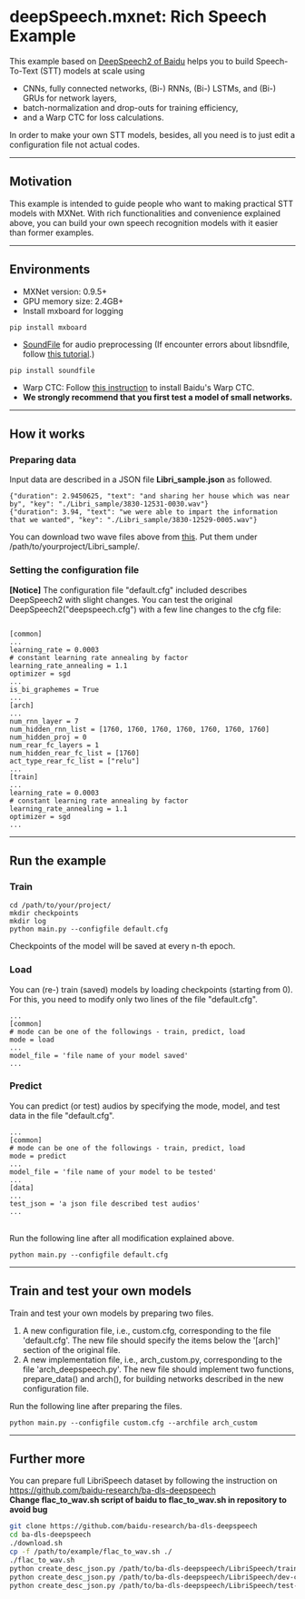 **deepSpeech.mxnet: Rich Speech Example**
=========================================
  
This example based on [DeepSpeech2 of Baidu](https://arxiv.org/abs/1512.02595) helps you to build Speech-To-Text (STT) models at scale using
- CNNs, fully connected networks, (Bi-) RNNs, (Bi-) LSTMs, and (Bi-) GRUs for network layers,
- batch-normalization and drop-outs for training efficiency,
- and a Warp CTC for loss calculations.

In order to make your own STT models, besides, all you need is to just edit a configuration file not actual codes.


* * *
## **Motivation**
This example is intended to guide people who want to making practical STT models with MXNet.
With rich functionalities and convenience explained above, you can build your own speech recognition models with it easier than former examples.


* * *
## **Environments**
- MXNet version: 0.9.5+
- GPU memory size: 2.4GB+
- Install mxboard for logging
<pre>
<code>pip install mxboard</code>
</pre>  

- [SoundFile](https://pypi.python.org/pypi/SoundFile/0.8.1) for audio preprocessing (If encounter errors about libsndfile, follow [this tutorial](http://www.linuxfromscratch.org/blfs/view/svn/multimedia/libsndfile.html).)
<pre>
<code>pip install soundfile</code>
</pre>
- Warp CTC: Follow [this instruction](https://github.com/dmlc/mxnet/tree/master/example/warpctc) to install Baidu's Warp CTC.
- **We strongly recommend that you first test a model of small networks.**


* * *
## **How it works**
### **Preparing data**
Input data are described in a JSON file **Libri_sample.json** as followed.
<pre>
<code>{"duration": 2.9450625, "text": "and sharing her house which was near by", "key": "./Libri_sample/3830-12531-0030.wav"}
{"duration": 3.94, "text": "we were able to impart the information that we wanted", "key": "./Libri_sample/3830-12529-0005.wav"}</code>
</pre>
You can download two wave files above from [this](https://github.com/samsungsds-rnd/deepspeech.mxnet/tree/master/Libri_sample). Put them under /path/to/yourproject/Libri_sample/.  


### **Setting the configuration file**
**[Notice]** The configuration file "default.cfg" included describes DeepSpeech2 with slight changes. You can test the original DeepSpeech2("deepspeech.cfg") with a few line changes to the cfg file:  
<pre><code>
[common]
...
learning_rate = 0.0003
# constant learning rate annealing by factor
learning_rate_annealing = 1.1
optimizer = sgd
...
is_bi_graphemes = True
...
[arch]
...
num_rnn_layer = 7
num_hidden_rnn_list = [1760, 1760, 1760, 1760, 1760, 1760, 1760]
num_hidden_proj = 0
num_rear_fc_layers = 1
num_hidden_rear_fc_list = [1760]
act_type_rear_fc_list = ["relu"]
...
[train]
...
learning_rate = 0.0003
# constant learning rate annealing by factor
learning_rate_annealing = 1.1
optimizer = sgd
...
</code></pre>


* * *
## **Run the example**
### **Train**
<pre><code>cd /path/to/your/project/
mkdir checkpoints
mkdir log
python main.py --configfile default.cfg</code></pre>
Checkpoints of the model will be saved at every n-th epoch.
  
### **Load**
You can (re-) train (saved) models by loading checkpoints (starting from 0). For this, you need to modify only two lines of the file "default.cfg".
<pre><code>...
[common]
# mode can be one of the followings - train, predict, load
mode = load
...
model_file = 'file name of your model saved'
...</code></pre>


### **Predict**
You can predict (or test) audios by specifying the mode, model, and test data in the file "default.cfg".
<pre><code>...
[common]
# mode can be one of the followings - train, predict, load
mode = predict
...
model_file = 'file name of your model to be tested'
...
[data]
...
test_json = 'a json file described test audios'
...</code></pre>
<br />
Run the following line after all modification explained above.  
<pre><code>python main.py --configfile default.cfg</code></pre>


* * *
## **Train and test your own models**

Train and test your own models by preparing two files.
1) A new configuration file, i.e., custom.cfg, corresponding to the file 'default.cfg'.
The new file should specify the items below the '[arch]' section of the original file. 
2) A new implementation file, i.e., arch_custom.py, corresponding to the file 'arch_deepspeech.py'.
The new file should implement two functions, prepare_data() and arch(), for building networks described in the new configuration file.

Run the following line after preparing the files.   
<pre><code>python main.py --configfile custom.cfg --archfile arch_custom</pre></code>

***
## **Further more**
You can prepare full LibriSpeech dataset by following the instruction on https://github.com/baidu-research/ba-dls-deepspeech  
**Change flac_to_wav.sh script of baidu to flac_to_wav.sh in repository to avoid bug**
```bash
git clone https://github.com/baidu-research/ba-dls-deepspeech
cd ba-dls-deepspeech
./download.sh
cp -f /path/to/example/flac_to_wav.sh ./
./flac_to_wav.sh
python create_desc_json.py /path/to/ba-dls-deepspeech/LibriSpeech/train-clean-100 train_corpus.json
python create_desc_json.py /path/to/ba-dls-deepspeech/LibriSpeech/dev-clean validation_corpus.json
python create_desc_json.py /path/to/ba-dls-deepspeech/LibriSpeech/test-clean test_corpus.json
```
